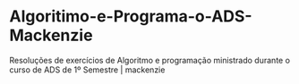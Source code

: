 # Algoritimo-e-Programa-o-ADS-Mackenzie
Resoluções de exercícios de Algoritmo e programação ministrado durante o curso de ADS de 1º Semestre | mackenzie
